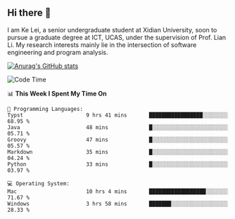 ## Hi there 👋
I am Ke Lei, a senior undergraduate student at Xidian University, soon to pursue a graduate degree at ICT, UCAS, under the supervision of Prof. Lian Li. My research interests mainly lie in the intersection of software engineering and program analysis.
<!--
**KrystalRay/KrystalRay** is a ✨ _special_ ✨ repository because its `README.md` (this file) appears on your GitHub profile.

Here are some ideas to get you started:

- 🔭 I’m currently working on ...
- 🌱 I’m currently learning ...
- 👯 I’m looking to collaborate on ...
- 🤔 I’m looking for help with ...
- 💬 Ask me about ...
- 📫 How to reach me: ...
- 😄 Pronouns: ...
- ⚡ Fun fact: ...
-->
[![Anurag's GitHub stats](https://github-readme-stats.vercel.app/api?username=KrystalRay)](https://github.com/anuraghazra/github-readme-stats)
<!--START_SECTION:waka-->
![Code Time](http://img.shields.io/badge/Code%20Time-28%20hrs%2019%20mins-blue)

📊 **This Week I Spent My Time On** 

```text
💬 Programming Languages: 
Typst                    9 hrs 41 mins       █████████████████░░░░░░░░   68.95 % 
Java                     48 mins             █░░░░░░░░░░░░░░░░░░░░░░░░   05.71 % 
Groovy                   47 mins             █░░░░░░░░░░░░░░░░░░░░░░░░   05.57 % 
Markdown                 35 mins             █░░░░░░░░░░░░░░░░░░░░░░░░   04.24 % 
Python                   33 mins             █░░░░░░░░░░░░░░░░░░░░░░░░   03.97 % 

💻 Operating System: 
Mac                      10 hrs 4 mins       ██████████████████░░░░░░░   71.67 % 
Windows                  3 hrs 58 mins       ███████░░░░░░░░░░░░░░░░░░   28.33 % 
```


<!--END_SECTION:waka-->
